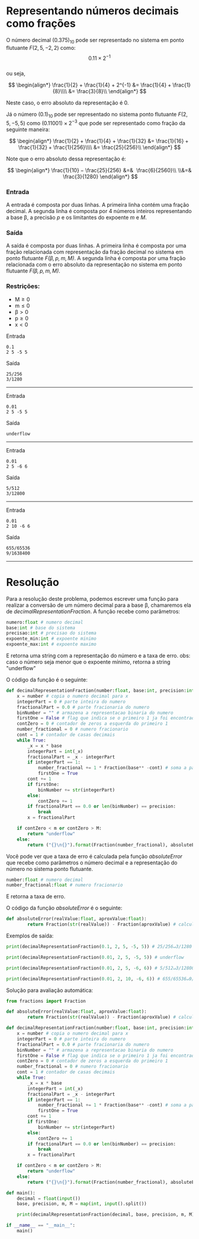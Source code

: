 # Representando números decimais como frações

O número decimal $(0.375)_{10}$ pode ser representado no sistema em ponto flutuante $F(2, 5, -2, 2)$ como:<br>
$$0.11 × 2 ^{− 1}$$
<br>ou seja, 

$$
\begin{align*}
    \frac{1}{2} + \frac{1}{4} + 2^{-1} &= \frac{1}{4} + \frac{1}{8}\\\\ 
    &= \frac{3}{8}\\ 
\end{align*}
$$

Neste caso, o erro absoluto da representação é 0.

Já o número $(0.1)_{10}$ pode ser representado no sistema ponto flutuante $F(2, 5,  − 5, 5)$ como $(0.11001) × 2^{−3}$ que pode ser representado como fração da seguinte maneira:<br>

$$
\begin{align*}
    \frac{1}{2} + \frac{1}{4} + \frac{1}{32} &= \frac{1}{16} + \frac{1}{32} + \frac{1}{256}\\\\ 
    &= \frac{25}{256}\\
\end{align*}
$$

Note que o erro absoluto dessa representação é:

$$
\begin{align*}
    \frac{1}{10} − \frac{25}{256} &=&
             \frac{6}{2560}\\ \\&=&
                         \frac{3}{1280}
\end{align*}
$$

### Entrada
A entrada é composta por duas linhas. A primeira linha contém uma fração decimal. A segunda linha é composta por 4 números inteiros representando a base β, a precisão *p* e os limitantes do expoente *m* e *M*.

### Saída
A saída é composta por duas linhas. A primeira linha é composta por uma fração relacionada com representação da fração decimal no sistema em ponto flutuante *F(β, p, m, M)*. A segunda linha é composta por uma fração relacionada com o erro absoluto da representação no sistema em ponto flutuante *F(β, p, m, M)*.

### Restrições:

- M ≥ 0
- m ≤ 0
- β > 0
- p ≥ 0
- x < 0

Entrada

    0.1
    2 5 -5 5
Saída

    25/256
    3/1280

---
Entrada

    0.01 
    2 5 -5 5
Saída

    underflow  
---
Entrada

    0.01
    2 5 -6 6
Saída

    5/512
    3/12800
---
Entrada

    0.01
    2 10 -6 6
Saída

    655/65536
    9/1638400

---

# Resolução
Para a resolução deste problema, podemos escrever uma função para realizar a conversão de um número decimal para a base β, chamaremos ela de _decimalRepresentationFraction_.
A função recebe como parâmetros:
```python
numero:float # numero decimal
base:int # base do sistema
precisao:int # precisao do sistema
expoente_min:int # expoente minimo
expoente_max:int # expoente maximo
```
E retorna uma string com a representação do número e a taxa de erro.
obs: caso o número seja menor que o expoente mínimo, retorna a string "underflow"

O código da função é o seguinte:
```python
def decimalRepresentationFraction(number:float, base:int, precision:int, m:int, M:int):
    x = number # copia o numero decimal para x
    integerPart = 0 # parte inteira do numero
    fractionalPart = 0.0 # parte fracionaria do numero
    binNumber = "" # armazena a representacao binaria do numero
    firstOne = False # flag que indica se o primeiro 1 ja foi encontrado
    contZero = 0 # contador de zeros a esquerda do primeiro 1
    number_fractional = 0 # numero fracionario
    cont = 1 # contador de casas decimais
    while True:        
        _x = x * base
        integerPart = int(_x)
        fractionalPart = _x - integerPart
        if integerPart == 1: 
            number_fractional += 1 * Fraction(base** -cont) # soma a parte fracionaria do numero
            firstOne = True        
        cont += 1
        if firstOne:
            binNumber += str(integerPart)
        else:
            contZero += 1
        if fractionalPart == 0.0 or len(binNumber) == precision:
            break
        x = fractionalPart

    if contZero < m or contZero > M:
        return "underflow"
    else:
        return ("{}\n{}").format(Fraction(number_fractional), absoluteError(number, number_fractional))
```

Você pode ver que a taxa de erro é calculada pela função _absoluteError_ que recebe como parâmetros o número decimal e a representação do número no sistema ponto flutuante.
```python
number:float # numero decimal
number_fractional:float # numero fracionario
```
E retorna a taxa de erro.

O código da função _absoluteError_ é o seguinte:
```python
def absoluteError(realValue:float, aproxValue:float):
        return Fraction(str(realValue)) - Fraction(aproxValue) # calcula o erro absoluto

```

Exemplos de saída:
```python
print(decimalRepresentationFraction(0.1, 2, 5, -5, 5)) # 25/256↵3/1280

print(decimalRepresentationFraction(0.01, 2, 5, -5, 5)) # underflow

print(decimalRepresentationFraction(0.01, 2, 5, -6, 6)) # 5/512↵3/12800

print(decimalRepresentationFraction(0.01, 2, 10, -6, 6)) # 655/65536↵9/1638400
```

Solução para avaliação automática:
```python
from fractions import Fraction

def absoluteError(realValue:float, aproxValue:float):
        return Fraction(str(realValue)) - Fraction(aproxValue) # calcula o erro absoluto

def decimalRepresentationFraction(number:float, base:int, precision:int, m:int, M:int):
    x = number # copia o numero decimal para x
    integerPart = 0 # parte inteira do numero
    fractionalPart = 0.0 # parte fracionaria do numero
    binNumber = "" # armazena a representacao binaria do numero
    firstOne = False # flag que indica se o primeiro 1 ja foi encontrado
    contZero = 0 # contador de zeros a esquerda do primeiro 1
    number_fractional = 0 # numero fracionario
    cont = 1 # contador de casas decimais
    while True:        
        _x = x * base
        integerPart = int(_x)
        fractionalPart = _x - integerPart
        if integerPart == 1: 
            number_fractional += 1 * Fraction(base** -cont) # soma a parte fracionaria do numero
            firstOne = True        
        cont += 1
        if firstOne:
            binNumber += str(integerPart)
        else:
            contZero += 1
        if fractionalPart == 0.0 or len(binNumber) == precision:
            break
        x = fractionalPart

    if contZero < m or contZero > M:
        return "underflow"
    else:
        return ("{}\n{}").format(Fraction(number_fractional), absoluteError(number, number_fractional))

def main():
    decimal = float(input())
    base, precision, m, M = map(int, input().split())

    print(decimalRepresentationFraction(decimal, base, precision, m, M))

if __name__ == "__main__":
    main()
```